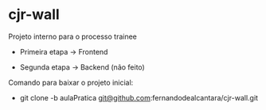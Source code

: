 # cjr-wall
Projeto interno para o processo trainee

- Primeira etapa -> Frontend

- Segunda etapa -> Backend (não feito)

Comando para baixar o projeto inicial:
- git clone -b aulaPratica git@github.com:fernandodealcantara/cjr-wall.git
